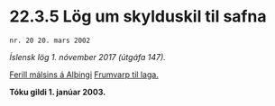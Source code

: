 # 22.3.5 Lög um skylduskil til safna

`nr. 20 20. mars 2002`

_Íslensk lög 1. nóvember 2017 (útgáfa 147)._

[Ferill málsins á Alþingi](https://www.althingi.is/thingstorf/thingmalalistar-eftir-thingum/ferill/?ltg=127&mnr=228)
[Frumvarp til laga.](https://www.althingi.is/altext/127/s/0254.html)

**Tóku gildi 1. janúar 2003.**

